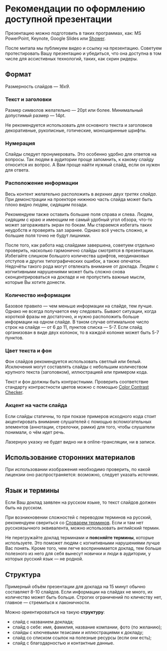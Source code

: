 # Рекомендации по оформлению доступной презентации

Презентацию можно подготовить в таких программах, как: MS PowerPoint, Keynote, Google Slides или [Shower](https://github.com/shower/shower).

После митапа мы публикуем видео и ссылку на презентацию. Советуем протестировать Вашу презентацию и убедиться, что она доступна в том числе для ассистивных технологий, таких, как скрин ридеры.

## Формат

Размерность слайдов — *16х9*.

### Текст и заголовки

Размер символов желательно — 20pt или более. Минимальный допустимый размер — 14pt.

Не рекомендуется использовать для основного текста и заголовков декоративные, рукописные, готические, моноширинные шрифты.

### Нумерация

Слайды следует пронумеровать. Это особенно удобно для ответов на вопросы. Так людям в аудитории проще запомнить, к какому слайду относится их вопрос. А Вам проще найти нужный слайд, если он нужен для ответа.

### Расположение информации

Весь контент желательно расположить в *верхних двух третях слайда*. При демонстрации на проекторе нижнюю часть слайда может быть плохо видно людям, сидящим позади.

Рекомендуем также оставить большие поля справа и слева. Людям, сидящим с краю и имеющим не самый удобный угол обзора, что-то может загораживать экран по бокам. Мы стараемся избегать таких неудобств и проверять зал заранее. Однако всё учесть сложно, и большие поля точно не будут лишними.

После того, как работа над слайдами завершена, советуем отдельно проверить, насколько гармонично слайды смотрятся в презентации. Избегайте слишком большого количества шрифтов, неодинаковых отступов и других типографических ошибок, а также опечаток. Недочёты такого рода могут отвлекать внимание от доклада. Людям с когнитивными нарушениями может быть сложно снова сконцентрироваться на докладе и не пропустить важные мысли, которые Вы хотите донести. 

### Количество информации

Базовое правило — чем меньше информации на слайде, тем лучше.<br>
Однако не всегда получается ему следовать. Бывают ситуации, когда короткой фразы не достаточно, и нужно расположить больше информации на одном слайде. В таком случае оптимальное число строк на слайде — от 6 до 11, пунктов списка — 5-7. Если слайд организован в виде двух колонок, то в каждой колонке может быть 5-7 пунктов.

### Цвет текста и фон

Фон слайдов рекомендуется использовать светлый или белый. Исключения могут составлять слайды с небольшим количеством крупного текста (заголовком), иллюстрацией или примером кода. 

Текст и фон должны быть контрастными. Проверить соответствие стандарту контрастности цветов можно с помощью [Color Contrast Checker](https://webaim.org/resources/contrastchecker/).

### Акцент на части слайда

Если слайды статичны, то при показе примеров исходного кода стоит акцентировать внимание слушателей с помощью вспомогательных элементов (аннотации, стрелочки, рамки) для того, чтобы слушатели понимали, о чём идет речь. 

Лазерную указку не будет видно ни в online-трансляции, ни в записи.

## Использование сторонних материалов

При использовании изображения необходимо проверить, по какой лицензии оно распространяется: возможно, следует указать источник.

## Язык и термины

Если Ваш доклад заявлен на русском языке, то текст слайдов должен быть на русском.

При возникновении сложностей с переводом терминов на русский, рекомендуем свериться со [Cловарем терминов](https://github.com/web-standards-ru/dictionary). Если и там нет русскоязычного эквивалента, можно использовать английский термин.

Не перегружайте доклад терминами и **поясняйте термины**, которые используете. Это поможет людям с когнитивными нарушениями лучше Вас понять. Кроме того, чем легче воспринимается доклад, тем больше полезного из него для себя вынесут новички и люди в аудитории, у которых русский язык — не родной.

## Структура

Примерный объём презентации для доклада на 15 минут обычно составляет 8-10 слайдов. Если информации на слайдах не много, их количество может быть больше. Строгих ограничений по кличеству нет, главное — стремиться к лаконичности.

Можно ориентироваться на такую **структуру**:

- слайд с названием доклада;
- слайд о себе: имя, фамилия, название компании, фото (по желанию);
- слайды с ключевыми тезисами и иллюстрациями к докладу;
- слайд со списком ссылок на полезные ресурсы (если они есть);
- слайд с благодарностью и контактные данные.
